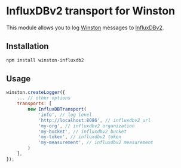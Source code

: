 # InfluxDBv2 transport for Winston

This module allows you to log [Winston](https://github.com/winstonjs/winston) messages to [InfluxDBv2](https://docs.influxdata.com/influxdb/v2/).

## Installation

```bash
npm install winston-influxdb2
```

## Usage

```js
winston.createLogger({
    ... // other options
    transports: [
        new InfluxDBTransport(
            'info', // log level
            'http://localhost:8086', // influxdbv2 url
            'my-org', // influxdbv2 organization
            'my-bucket', // influxdbv2 bucket
            'my-token', // influxdbv2 token
            'my-measurement', // influxdbv2 measurement
        )
    ],
});
```
